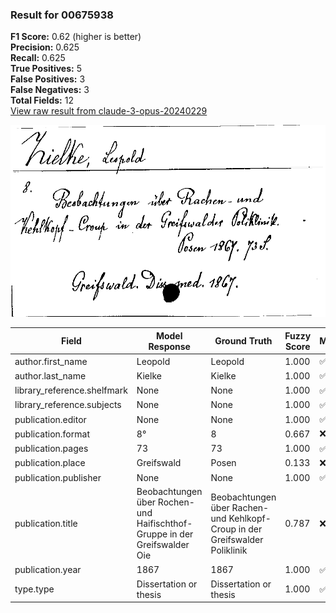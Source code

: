 ### Result for 00675938
**F1 Score:** 0.62 (higher is better)<br>**Precision:** 0.625<br>**Recall:** 0.625<br>**True Positives:** 5<br>**False Positives:** 3<br>**False Negatives:** 3<br>**Total Fields:** 12<br>[View raw result from claude-3-opus-20240229](https://github.com/RISE-UNIBAS/humanities_data_benchmark/blob/main/results/2025-09-24/T0145/request_T0145_00675938.json)

<img src="https://github.com/RISE-UNIBAS/humanities_data_benchmark/blob/main/benchmarks/zettelkatalog/images/00675938.jpg?raw=true" alt="00675938" width="600px">

| Field | Model Response | Ground Truth | Fuzzy Score | Match |
|-------|----------------|--------------|-------------|-------|
| author.first_name | Leopold | Leopold | 1.000 | ✅ |
| author.last_name | Kielke | Kielke | 1.000 | ✅ |
| library_reference.shelfmark | None | None | 1.000 | ✅ |
| library_reference.subjects | None | None | 1.000 | ✅ |
| publication.editor | None | None | 1.000 | ✅ |
| publication.format | 8° | 8 | 0.667 | ❌ |
| publication.pages | 73 | 73 | 1.000 | ✅ |
| publication.place | Greifswald | Posen | 0.133 | ❌ |
| publication.publisher | None | None | 1.000 | ✅ |
| publication.title | Beobachtungen über Rochen- und Haifischthof-Gruppe in der Greifswalder Oie | Beobachtungen über Rachen- und Kehlkopf-Croup in der Greifswalder Poliklinik | 0.787 | ❌ |
| publication.year | 1867 | 1867 | 1.000 | ✅ |
| type.type | Dissertation or thesis | Dissertation or thesis | 1.000 | ✅ |
